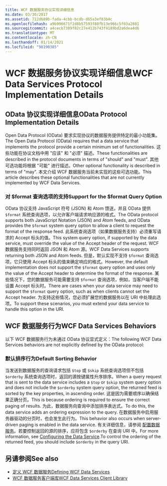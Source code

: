 ```yaml
---
title: WCF 数据服务协议实现详细信息
ms.date: 03/30/2017
ms.assetid: 712d689b-fada-4cbb-bcdb-d65a3ef83b4c
ms.openlocfilehash: a9b996671f2d8b57593f80fb13e966c5f03a2801
ms.sourcegitcommit: a4cecb7389f02c27e412b743f9189bd2a6dea4d6
ms.translationtype: MT
ms.contentlocale: zh-CN
ms.lasthandoff: 01/14/2021
ms.locfileid: "98190385"
---
```

# <a name="wcf-data-services-protocol-implementation-details"></a><span data-ttu-id="af2bc-102">WCF 数据服务协议实现详细信息</span><span class="sxs-lookup"><span data-stu-id="af2bc-102">WCF Data Services Protocol Implementation Details</span></span>

## <a name="odata-protocol-implementation-details"></a><span data-ttu-id="af2bc-103">OData 协议实现详细信息</span><span class="sxs-lookup"><span data-stu-id="af2bc-103">OData Protocol Implementation Details</span></span>  

<span data-ttu-id="af2bc-104">Open Data Protocol (OData) 要求实现协议的数据服务提供特定的最小功能集。</span><span class="sxs-lookup"><span data-stu-id="af2bc-104">The Open Data Protocol (OData) requires that a data service that implements the protocol provide a certain minimum set of functionalities.</span></span> <span data-ttu-id="af2bc-105">这些功能在协议文档中用 "应该" 和 "必须" 描述。</span><span class="sxs-lookup"><span data-stu-id="af2bc-105">These functionalities are described in the protocol documents in terms of "should" and "must".</span></span> <span data-ttu-id="af2bc-106">其他可选功能将根据 "可能" 进行描述。</span><span class="sxs-lookup"><span data-stu-id="af2bc-106">Other optional functionality is described in terms of "may".</span></span> <span data-ttu-id="af2bc-107">本文介绍 WCF 数据服务当前未实现的这些可选功能。</span><span class="sxs-lookup"><span data-stu-id="af2bc-107">This article describes these optional functionalities that are not currently implemented by WCF Data Services.</span></span>
  
### <a name="support-for-the-format-query-option"></a><span data-ttu-id="af2bc-108">对 $format 查询选项的支持</span><span class="sxs-lookup"><span data-stu-id="af2bc-108">Support for the $format Query Option</span></span>  

 <span data-ttu-id="af2bc-109">OData 协议支持 JavaScript 符号 (JSON) 和 Atom 馈送，并且 OData 提供 `$format` 系统查询选项，以允许客户端请求响应源的格式。</span><span class="sxs-lookup"><span data-stu-id="af2bc-109">The OData protocol supports both JavaScript Notation (JSON) and Atom feeds, and OData provides the `$format` system query option to allow a client to request the format of the response feed.</span></span> <span data-ttu-id="af2bc-110">此系统查询选项（如果数据服务支持）必须重写请求的 Accept 标头的值。</span><span class="sxs-lookup"><span data-stu-id="af2bc-110">This system query option, if supported by the data service, must override the value of the Accept header of the request.</span></span> <span data-ttu-id="af2bc-111">WCF 数据服务支持同时返回 JSON 和 Atom 源。</span><span class="sxs-lookup"><span data-stu-id="af2bc-111">WCF Data Services supports returning both JSON and Atom feeds.</span></span> <span data-ttu-id="af2bc-112">但是，默认实现不支持 `$format` 查询选项，它只使用 Accept 标头的值来确定响应的格式。</span><span class="sxs-lookup"><span data-stu-id="af2bc-112">However, the default implementation does not support the `$format` query option and uses only the value of the Accept header to determine the format of the response.</span></span> <span data-ttu-id="af2bc-113">某些情况下，您的数据服务可能需要支持 `$format` 查询选项，例如，当客户端不能设置 Accept 标头时。</span><span class="sxs-lookup"><span data-stu-id="af2bc-113">There are cases when your data service may need to support the `$format` query option, such as when clients cannot set the Accept header.</span></span> <span data-ttu-id="af2bc-114">为支持这些情况，您必须扩展您的数据服务以在 URI 中处理此选项。</span><span class="sxs-lookup"><span data-stu-id="af2bc-114">To support these scenarios, you must extend your data service to handle this option in the URI.</span></span>
  
## <a name="wcf-data-services-behaviors"></a><span data-ttu-id="af2bc-115">WCF 数据服务行为</span><span class="sxs-lookup"><span data-stu-id="af2bc-115">WCF Data Services Behaviors</span></span>  

 <span data-ttu-id="af2bc-116">以下 WCF 数据服务行为未通过 OData 协议显式定义：</span><span class="sxs-lookup"><span data-stu-id="af2bc-116">The following WCF Data Services behaviors are not explicitly defined by the OData protocol:</span></span>  
  
### <a name="default-sorting-behavior"></a><span data-ttu-id="af2bc-117">默认排序行为</span><span class="sxs-lookup"><span data-stu-id="af2bc-117">Default Sorting Behavior</span></span>  

 <span data-ttu-id="af2bc-118">当发送到数据服务的查询请求包括 `$top` 或 `$skip` 系统查询选项但不包括 `$orderby` 系统查询选项时，返回的源按键属性升序排序。</span><span class="sxs-lookup"><span data-stu-id="af2bc-118">When a query request that is sent to the data service includes a `$top` or `$skip` system query option and does not include the `$orderby` system query option, the returned feed is sorted by the key properties, in ascending order.</span></span> <span data-ttu-id="af2bc-119">这是因为需要顺序以确保结果正确分页。</span><span class="sxs-lookup"><span data-stu-id="af2bc-119">This is because ordering is required to ensure the correct paging of results.</span></span> <span data-ttu-id="af2bc-120">为此，数据服务向查询中添加排序表达式。</span><span class="sxs-lookup"><span data-stu-id="af2bc-120">To do this, the data service adds an ordering expression to the query.</span></span> <span data-ttu-id="af2bc-121">在数据服务中启用服务器驱动的分页时，也会发生此行为。</span><span class="sxs-lookup"><span data-stu-id="af2bc-121">This behavior also occurs when server-driven paging is enabled in the data service.</span></span> <span data-ttu-id="af2bc-122">有关详细信息，请参阅 [配置数据服务](configuring-the-data-service-wcf-data-services.md)。若要控制返回的源的排序，应将包含 `$orderby` 在查询 URI 中。</span><span class="sxs-lookup"><span data-stu-id="af2bc-122">For more information, see [Configuring the Data Service](configuring-the-data-service-wcf-data-services.md).To control the ordering of the returned feed, you should include `$orderby` in the query URI.</span></span>  
  
## <a name="see-also"></a><span data-ttu-id="af2bc-123">另请参阅</span><span class="sxs-lookup"><span data-stu-id="af2bc-123">See also</span></span>

- [<span data-ttu-id="af2bc-124">定义 WCF 数据服务</span><span class="sxs-lookup"><span data-stu-id="af2bc-124">Defining WCF Data Services</span></span>](defining-wcf-data-services.md)
- [<span data-ttu-id="af2bc-125">WCF 数据服务客户端库</span><span class="sxs-lookup"><span data-stu-id="af2bc-125">WCF Data Services Client Library</span></span>](wcf-data-services-client-library.md)
